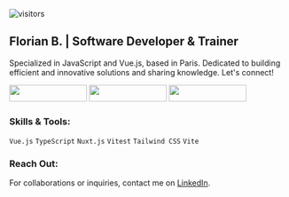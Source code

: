 ![visitors](https://visitor-badge.laobi.icu/badge?page_id=BFlorian91&right_color=%234FC08D)


## Florian B. | Software Developer & Trainer

Specialized in JavaScript and Vue.js, based in Paris. Dedicated to building efficient and innovative solutions and sharing knowledge. Let's connect!

<a href="https://www.linkedin.com/in/florianbeaumont/"><img src="https://img.shields.io/badge/LinkedIn-%230077B5.svg?&style=for-the-badge&logo=linkedin&logoColor=white&labelColor=4FC08D&color=4FC08D" width="140" height="30" /></a> <a href="https://twitter.com/florianbx"><img src="https://img.shields.io/badge/Twitter-1DA1F2.svg?&style=for-the-badge&logo=twitter&logoColor=white&labelColor=4FC08D&color=4FC08D" width="140" height="30" /></a>
<a href="https://www.instagram.com/fb.visual/"><img src="https://img.shields.io/badge/Instagram-E4405F.svg?&style=for-the-badge&logo=instagram&logoColor=white&labelColor=4FC08D&color=4FC08D" width="140" height="30" /></a>


### Skills & Tools:

`Vue.js` `TypeScript` `Nuxt.js` `Vitest` `Tailwind CSS` `Vite`

### Reach Out:

For collaborations or inquiries, contact me on [LinkedIn](https://www.linkedin.com/in/florianbeaumont/).

<!--
![GitHub Profile Summary](https://camo.githubusercontent.com/27cbec9b25097fb65dca0d68b4728fb08bba392263f4dd4e98f514bdcf76ad9a/68747470733a2f2f6769746875622d70726f66696c652d73756d6d6172792d63617264732e76657263656c2e6170702f6170692f63617264732f70726f66696c652d64657461696c733f757365726e616d653d42466c6f7269616e3931267468656d653d6461726b)
-->
